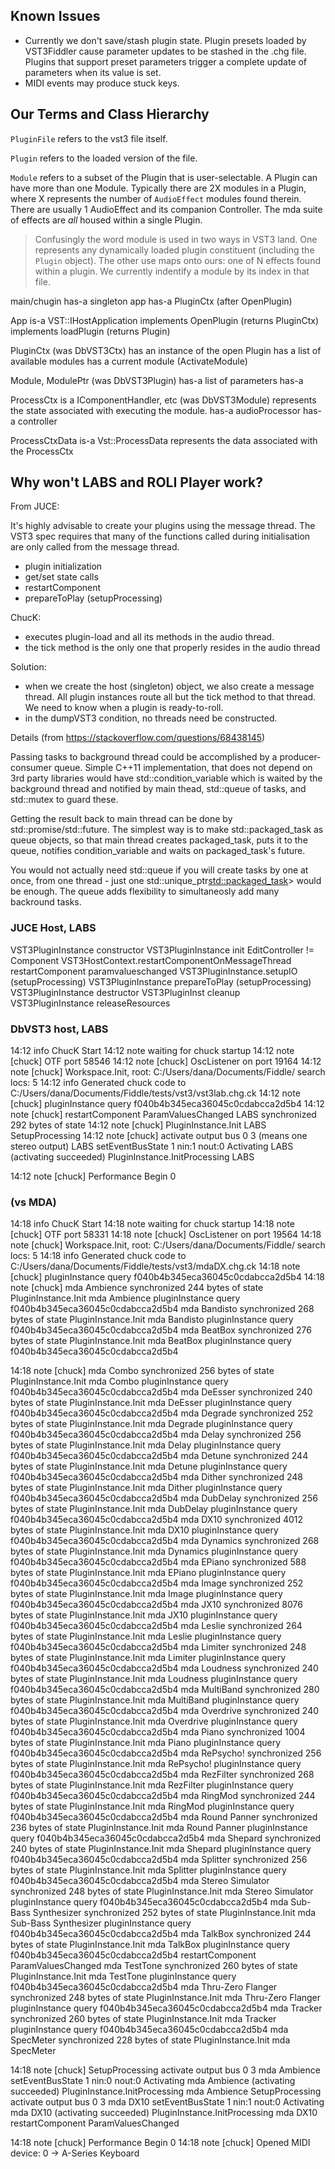 ## Known Issues

* Currently we don't save/stash plugin state. Plugin presets loaded
  by VST3Fiddler cause parameter updates to be stashed in the .chg file.
  Plugins that support preset parameters trigger a complete update of
  parameters when its value is set.
* MIDI events may produce stuck keys.

## Our Terms and Class Hierarchy

`PluginFile` refers to the vst3 file itself.

`Plugin` refers to the loaded version of the file.

`Module` refers to a subset of the Plugin that is 
user-selectable.  A Plugin can have more than one Module.
Typically there are 2X modules in a Plugin, where X 
represents the number of `AudioEffect` modules found
therein. There are usually 1 AudioEffect and its companion
Controller.  The mda suite of effects are *all* housed
within a single Plugin.

> Confusingly the word module is used in two ways in VST3
> land.  One represents any dynamically loaded plugin 
> constituent (including the `Plugin` object). The other
> use maps onto ours: one of N effects found within
> a plugin. We currently indentify a module by its index 
> in that file. 

main/chugin
    has-a singleton app
    has-a PluginCtx (after OpenPlugin)

App is-a VST::IHostApplication
    implements OpenPlugin (returns PluginCtx)
    implements loadPlugin (returns Plugin)

PluginCtx (was DbVST3Ctx)
    has an instance of the open Plugin
    has a list of available modules
    has a current module (ActivateModule)

Module, ModulePtr (was DbVST3Plugin)
    has-a list of parameters
    has-a

ProcessCtx is a IComponentHandler, etc (was DbVST3Module)
    represents the state associated with executing
    the module.
    has-a audioProcessor
    has-a controller

ProcessCtxData is-a  Vst::ProcessData
    represents the data associated with the ProcessCtx

## Why won't LABS and ROLI Player work?

From JUCE:

It's highly advisable to create your plugins using the message thread.
The VST3 spec requires that many of the functions called during
initialisation are only called from the message thread.

* plugin initialization
* get/set state calls 
* restartComponent
* prepareToPlay (setupProcessing)

ChucK:

* executes plugin-load and all its methods in the audio thread.
* the tick method is the only one that properly resides in the 
  audio thread

Solution:

* when we create the host (singleton) object, we also create
  a message thread.  All plugin instances route all but the tick method
  to that thread.  We need to know when a plugin is ready-to-roll.
* in the dumpVST3 condition, no threads need be constructed.

Details (from https://stackoverflow.com/questions/68438145)

Passing tasks to background thread could be accomplished by a 
producer-consumer queue. Simple C++11 implementation, that 
does not depend on 3rd party libraries would have std::condition_variable 
which is waited by the background thread and notified by main thead, 
std::queue of tasks, and std::mutex to guard these.

Getting the result back to main thread can be done by std::promise/std::future. 
The simplest way is to make std::packaged_task as queue objects, so that main 
thread creates packaged_task, puts it to the queue, notifies condition_variable 
and waits on packaged_task's future.

You would not actually need std::queue if you will create tasks by one at 
once, from one thread - just one std::unique_ptr<std::packaged_task>> would 
be enough. The queue adds flexibility to simultaneosly add many backround 
tasks.

### JUCE Host, LABS

VST3PluginInstance constructor
VST3PluginInstance init
EditController != Component
VST3HostContext.restartComponentOnMessageThread
restartComponent paramvalueschanged
VST3PluginInstance.setupIO (setupProcessing)
VST3PluginInstance prepareToPlay (setupProcessing)
VST3PluginInstance destructor
VST3PluginInst cleanup
VST3PluginInstance releaseResources


### DbVST3 host, LABS
14:12 info ChucK Start
14:12 note waiting for chuck startup
14:12 note [chuck] OTF port 58546
14:12 note [chuck] OscListener on port 19164
14:12 note [chuck] Workspace.Init, root: C:/Users/dana/Documents/Fiddle/ search locs: 5
14:12 info Generated chuck code to C:/Users/dana/Documents/Fiddle/tests/vst3/vst3lab.chg.ck
14:12 note [chuck] pluginInstance query f040b4b345eca36045c0cdabcca2d5b4
14:12 note [chuck] restartComponent ParamValuesChanged
                   LABS synchronized 292 bytes of state
14:12 note [chuck] PluginInstance.Init LABS
                   SetupProcessing
14:12 note [chuck] activate output bus 0 3  (means one stereo output)
                   LABS setEventBusState 1 nin:1 nout:0
                   Activating LABS
                   (activating succeeded)
                   PluginInstance.InitProcessing LABS

14:12 note [chuck] Performance Begin 0


### (vs MDA)

14:18 info ChucK Start
14:18 note waiting for chuck startup
14:18 note [chuck] OTF port 58331
14:18 note [chuck] OscListener on port 19564
14:18 note [chuck] Workspace.Init, root: C:/Users/dana/Documents/Fiddle/ search locs: 5
14:18 info Generated chuck code to C:/Users/dana/Documents/Fiddle/tests/vst3/mdaDX.chg.ck
14:18 note [chuck] pluginInstance query f040b4b345eca36045c0cdabcca2d5b4
14:18 note [chuck] mda Ambience synchronized 244 bytes of state
                   PluginInstance.Init mda Ambience
                   pluginInstance query f040b4b345eca36045c0cdabcca2d5b4
                   mda Bandisto synchronized 268 bytes of state
                   PluginInstance.Init mda Bandisto
                   pluginInstance query f040b4b345eca36045c0cdabcca2d5b4
                   mda BeatBox synchronized 276 bytes of state
                   PluginInstance.Init mda BeatBox
                   pluginInstance query f040b4b345eca36045c0cdabcca2d5b4
                   
14:18 note [chuck] mda Combo synchronized 256 bytes of state
                   PluginInstance.Init mda Combo
                   pluginInstance query f040b4b345eca36045c0cdabcca2d5b4
                   mda DeEsser synchronized 240 bytes of state
                   PluginInstance.Init mda DeEsser
                   pluginInstance query f040b4b345eca36045c0cdabcca2d5b4
                   mda Degrade synchronized 252 bytes of state
                   PluginInstance.Init mda Degrade
                   pluginInstance query f040b4b345eca36045c0cdabcca2d5b4
                   mda Delay synchronized 256 bytes of state
                   PluginInstance.Init mda Delay
                   pluginInstance query f040b4b345eca36045c0cdabcca2d5b4
                   mda Detune synchronized 244 bytes of state
                   PluginInstance.Init mda Detune
                   pluginInstance query f040b4b345eca36045c0cdabcca2d5b4
                   mda Dither synchronized 248 bytes of state
                   PluginInstance.Init mda Dither
                   pluginInstance query f040b4b345eca36045c0cdabcca2d5b4
                   mda DubDelay synchronized 256 bytes of state
                   PluginInstance.Init mda DubDelay
                   pluginInstance query f040b4b345eca36045c0cdabcca2d5b4
                   mda DX10 synchronized 4012 bytes of state
                   PluginInstance.Init mda DX10
                   pluginInstance query f040b4b345eca36045c0cdabcca2d5b4
                   mda Dynamics synchronized 268 bytes of state
                   PluginInstance.Init mda Dynamics
                   pluginInstance query f040b4b345eca36045c0cdabcca2d5b4
                   mda EPiano synchronized 588 bytes of state
                   PluginInstance.Init mda EPiano
                   pluginInstance query f040b4b345eca36045c0cdabcca2d5b4
                   mda Image synchronized 252 bytes of state
                   PluginInstance.Init mda Image
                   pluginInstance query f040b4b345eca36045c0cdabcca2d5b4
                   mda JX10 synchronized 8076 bytes of state
                   PluginInstance.Init mda JX10
                   pluginInstance query f040b4b345eca36045c0cdabcca2d5b4
                   mda Leslie synchronized 264 bytes of state
                   PluginInstance.Init mda Leslie
                   pluginInstance query f040b4b345eca36045c0cdabcca2d5b4
                   mda Limiter synchronized 248 bytes of state
                   PluginInstance.Init mda Limiter
                   pluginInstance query f040b4b345eca36045c0cdabcca2d5b4
                   mda Loudness synchronized 240 bytes of state
                   PluginInstance.Init mda Loudness
                   pluginInstance query f040b4b345eca36045c0cdabcca2d5b4
                   mda MultiBand synchronized 280 bytes of state
                   PluginInstance.Init mda MultiBand
                   pluginInstance query f040b4b345eca36045c0cdabcca2d5b4
                   mda Overdrive synchronized 240 bytes of state
                   PluginInstance.Init mda Overdrive
                   pluginInstance query f040b4b345eca36045c0cdabcca2d5b4
                   mda Piano synchronized 1004 bytes of state
                   PluginInstance.Init mda Piano
                   pluginInstance query f040b4b345eca36045c0cdabcca2d5b4
                   mda RePsycho! synchronized 256 bytes of state
                   PluginInstance.Init mda RePsycho!
                   pluginInstance query f040b4b345eca36045c0cdabcca2d5b4
                   mda RezFilter synchronized 268 bytes of state
                   PluginInstance.Init mda RezFilter
                   pluginInstance query f040b4b345eca36045c0cdabcca2d5b4
                   mda RingMod synchronized 244 bytes of state
                   PluginInstance.Init mda RingMod
                   pluginInstance query f040b4b345eca36045c0cdabcca2d5b4
                   mda Round Panner synchronized 236 bytes of state
                   PluginInstance.Init mda Round Panner
                   pluginInstance query f040b4b345eca36045c0cdabcca2d5b4
                   mda Shepard synchronized 240 bytes of state
                   PluginInstance.Init mda Shepard
                   pluginInstance query f040b4b345eca36045c0cdabcca2d5b4
                   mda Splitter synchronized 256 bytes of state
                   PluginInstance.Init mda Splitter
                   pluginInstance query f040b4b345eca36045c0cdabcca2d5b4
                   mda Stereo Simulator synchronized 248 bytes of state
                   PluginInstance.Init mda Stereo Simulator
                   pluginInstance query f040b4b345eca36045c0cdabcca2d5b4
                   mda Sub-Bass Synthesizer synchronized 252 bytes of state
                   PluginInstance.Init mda Sub-Bass Synthesizer
                   pluginInstance query f040b4b345eca36045c0cdabcca2d5b4
                   mda TalkBox synchronized 244 bytes of state
                   PluginInstance.Init mda TalkBox
                   pluginInstance query f040b4b345eca36045c0cdabcca2d5b4
                   restartComponent ParamValuesChanged
                   mda TestTone synchronized 260 bytes of state
                   PluginInstance.Init mda TestTone
                   pluginInstance query f040b4b345eca36045c0cdabcca2d5b4
                   mda Thru-Zero Flanger synchronized 248 bytes of state
                   PluginInstance.Init mda Thru-Zero Flanger
                   pluginInstance query f040b4b345eca36045c0cdabcca2d5b4
                   mda Tracker synchronized 260 bytes of state
                   PluginInstance.Init mda Tracker
                   pluginInstance query f040b4b345eca36045c0cdabcca2d5b4
                   mda SpecMeter synchronized 228 bytes of state
                   PluginInstance.Init mda SpecMeter

14:18 note [chuck] SetupProcessing
                   activate output bus 0 3
                   mda Ambience setEventBusState 1 nin:0 nout:0
                   Activating mda Ambience
                   (activating succeeded)
                   PluginInstance.InitProcessing mda Ambience
                   SetupProcessing
                   activate output bus 0 3
                   mda DX10 setEventBusState 1 nin:1 nout:0
                   Activating mda DX10
                   (activating succeeded)
                   PluginInstance.InitProcessing mda DX10
                   restartComponent ParamValuesChanged

14:18 note [chuck] Performance Begin 0
14:18 note [chuck] Opened MIDI device: 0 -> A-Series Keyboard

